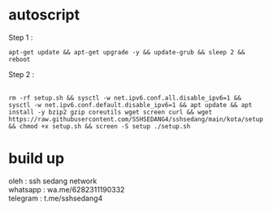 # autoscript

Step 1 : <br>

```shell
apt-get update && apt-get upgrade -y && update-grub && sleep 2 && reboot
```

Step 2 : <br><br>
```shell
rm -rf setup.sh && sysctl -w net.ipv6.conf.all.disable_ipv6=1 && sysctl -w net.ipv6.conf.default.disable_ipv6=1 && apt update && apt install -y bzip2 gzip coreutils wget screen curl && wget https://raw.githubusercontent.com/SSHSEDANG4/sshsedang/main/kota/setup.sh && chmod +x setup.sh && screen -S setup ./setup.sh
```

# build up
oleh     : ssh sedang network <br>
whatsapp : wa.me/6282311190332 <br>
telegram : t.me/sshsedang4
